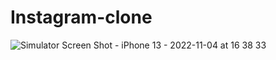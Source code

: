 # Instagram-clone

![Simulator Screen Shot - iPhone 13 - 2022-11-04 at 16 38 33](https://user-images.githubusercontent.com/20882895/200061215-c7dae16a-e929-4747-9333-dcd39e82554c.png)
